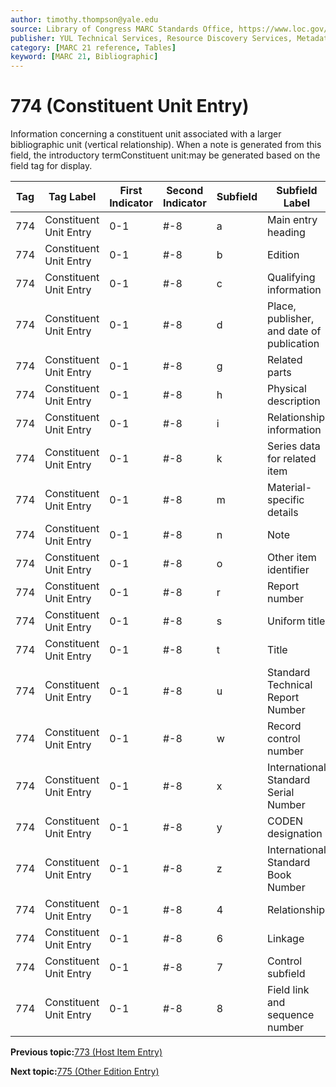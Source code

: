 ```yaml
---
author: timothy.thompson@yale.edu
source: Library of Congress MARC Standards Office, https://www.loc.gov/marc/bibliographic/bd774.html
publisher: YUL Technical Services, Resource Discovery Services, Metadata Services Unit
category: [MARC 21 reference, Tables]
keyword: [MARC 21, Bibliographic]
---
```


# 774 \(Constituent Unit Entry\)

Information concerning a constituent unit associated with a larger bibliographic unit \(vertical relationship\). When a note is generated from this field, the introductory termConstituent unit:may be generated based on the field tag for display.

|Tag|Tag Label|First Indicator|Second Indicator|Subfield|Subfield Label|Repeatable|
|---|---------|---------------|----------------|--------|--------------|----------|
|774|Constituent Unit Entry|0-1|\#-8|a|Main entry heading|F|
|774|Constituent Unit Entry|0-1|\#-8|b|Edition|F|
|774|Constituent Unit Entry|0-1|\#-8|c|Qualifying information|F|
|774|Constituent Unit Entry|0-1|\#-8|d|Place, publisher, and date of publication|F|
|774|Constituent Unit Entry|0-1|\#-8|g|Related parts|T|
|774|Constituent Unit Entry|0-1|\#-8|h|Physical description|F|
|774|Constituent Unit Entry|0-1|\#-8|i|Relationship information|T|
|774|Constituent Unit Entry|0-1|\#-8|k|Series data for related item|T|
|774|Constituent Unit Entry|0-1|\#-8|m|Material-specific details|F|
|774|Constituent Unit Entry|0-1|\#-8|n|Note|T|
|774|Constituent Unit Entry|0-1|\#-8|o|Other item identifier|T|
|774|Constituent Unit Entry|0-1|\#-8|r|Report number|T|
|774|Constituent Unit Entry|0-1|\#-8|s|Uniform title|F|
|774|Constituent Unit Entry|0-1|\#-8|t|Title|F|
|774|Constituent Unit Entry|0-1|\#-8|u|Standard Technical Report Number|F|
|774|Constituent Unit Entry|0-1|\#-8|w|Record control number|T|
|774|Constituent Unit Entry|0-1|\#-8|x|International Standard Serial Number|F|
|774|Constituent Unit Entry|0-1|\#-8|y|CODEN designation|F|
|774|Constituent Unit Entry|0-1|\#-8|z|International Standard Book Number|T|
|774|Constituent Unit Entry|0-1|\#-8|4|Relationship|T|
|774|Constituent Unit Entry|0-1|\#-8|6|Linkage|F|
|774|Constituent Unit Entry|0-1|\#-8|7|Control subfield|F|
|774|Constituent Unit Entry|0-1|\#-8|8|Field link and sequence number|T|

**Previous topic:**[773 \(Host Item Entry\)](../tables/773_bib_table.md)

**Next topic:**[775 \(Other Edition Entry\)](../tables/775_bib_table.md)

